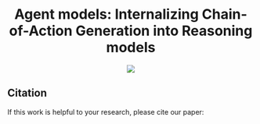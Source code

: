 <div align=center>
<h1>Agent models: Internalizing Chain-of-Action Generation into Reasoning models</h1>
<a href="" target="_blank"><img src=https://img.shields.io/badge/arXiv-b5212f.svg?logo=arxiv></a>
</div>



## Citation

If this work is helpful to your research, please cite our paper:

<!-- ```
@article{author2024reasoning,
  title={Reasoning Through Attention and Thought: A Comparative Study},
  author={Author, A. and Researcher, B.},
  journal={Journal of Artificial Intelligence Research},
  year={2024}
}
``` -->